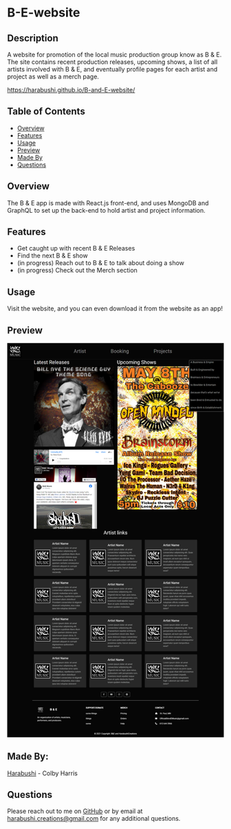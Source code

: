 # B-E-website

## Description   

A website for promotion of the local music production group know as B & E. The site contains recent production releases, upcoming shows, a list of all artists involved with B & E, and eventually profile pages for each artist and project as well as a merch page. 

https://harabushi.github.io/B-and-E-website/ 


## Table of Contents
* [Overview](#overview)
* [Features](#features)
* [Usage](#Usage)
* [Preview](#preview)
* [Made By](#made-by)
* [Questions](#Questions)

## Overview

The B & E app is made with React.js front-end, and uses MongoDB and GraphQL to set up the back-end to hold artist and project information. 

## Features

- Get caught up with recent B & E Releases
- Find the next B & E show
- (in progress) Reach out to B & E to talk about doing a show
- (in progress) Check out the Merch section

## Usage

Visit the website, and you can even download it from the website as an app!

## Preview

![screen shot of site](./READMEAssets/bande-screenshot.png)

## Made By:  
[Harabushi](https://github.com/Harabushi) - Colby Harris

## Questions   

Please reach out to me on [GitHub](https://github.com/Harabushi) or by email at harabushi.creations@gmail.com for any additional questions. 